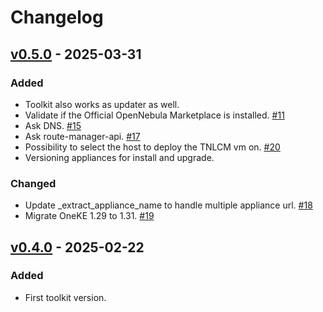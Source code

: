 # Changelog

## [v0.5.0] - 2025-03-31

### Added

- Toolkit also works as updater as well.
- Validate if the Official OpenNebula Marketplace is installed. [#11](https://github.com/6G-SANDBOX/toolkit-installer/issues/11)
- Ask DNS. [#15](https://github.com/6G-SANDBOX/toolkit-installer/issues/15)
- Ask route-manager-api. [#17](https://github.com/6G-SANDBOX/toolkit-installer/issues/17)
- Possibility to select the host to deploy the TNLCM vm on. [#20](https://github.com/6G-SANDBOX/toolkit-installer/issues/20)
- Versioning appliances for install and upgrade.

### Changed

- Update _extract_appliance_name to handle multiple appliance url. [#18](https://github.com/6G-SANDBOX/toolkit-installer/issues/18)
- Migrate OneKE 1.29 to 1.31. [#19](https://github.com/6G-SANDBOX/toolkit-installer/issues/19)

## [v0.4.0] - 2025-02-22

### Added

- First toolkit version.

[v0.5.0]: https://github.com/6G-SANDBOX/toolkit-installer/compare/v0.4.0...v0.5.0
[v0.4.0]: https://github.com/6G-SANDBOX/toolkit-installer/releases/tag/v0.4.0
